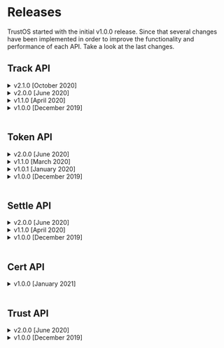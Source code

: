 # Releases

TrustOS started with the initial v1.0.0 release. Since that several changes have been implemented in order to improve the functionality and performance of each API. Take a look at the last changes.

## Track API

<details><summary> v2.1.0 [October 2020]</summary><hr>

**What's new in Track API v2.0.0:**

- ***New concept of "authorised asset"***:
Until now every asset belong to the user that has created it and there was not possibility of being consulted or updated by others unless it was transferred. Now two types of assets are handled: `own assets and authorised assets`. Thus it's possible for a user not only have access to its own assets but also the ones created by others. Having access to an authorised assets means that it's able to get the current state, to get the history of transactions and to update the metadata of that asset.

- ***New methods to handle authorisation and un-authorisation for an asset***:
In this model two new methods are required in order to authorise or not a user to access a specific asset.  
  `POST` - `.../asset/{assetId}/authorise`  
  `POST` - `.../asset/{assetId}/unauthorise`  

- ***New flag to determine whether the request involves an authorised asset or not***:
The current methods for consulting and updating an asset have to handle whether the transaction involves an own or authorised asset. For that reason and based on simplicity, a flag `...?isAuthorised=true` is turned on in query for routes: `/asset/{assetId}`, `/asset/{assetId}/transactions`, `/asset/{assetId}/transactions/range`, `/asset/{assetId}/update` to specify that it is an authorised asset. By default, with no flag it refers to an own asset. An example is shown below:  
`GET` - `.../asset/{assetId}?isAuthorised=true` <-- Gets an authorised asset.  
`POST` - `.../asset/{assetId}/update?isAuthorised=true` <-- Updates an authorised asset.  

- ***New Smart Contract functionality to emit events based on rules***:
Smart contracts have been enhanced with event handling. That means it is possible to establish a set of rules some wanted parameters have to accomplish. Smart Contract monitors the values and emit an event, or alarm, every time a value has differed a constant value or exceeded range of values.

- ***New method to establish rules for assets***:
In this model a new method is required to define the rules the asset must follow. Thus it is possible to monitor the value or range of values for the parameters in every asset update.
`POST - .../asset/{assetId}/rules`


**Changes, future fixes and know issues:**

- Every rule is applicable separately for every asset. So far it is not possible to re-use same rule for two or more assets. This would ease the usability and performance of this method. Moreover the rule can be add once the asset is created, and not during the creation that would be an interesting option. These features will be explored in future and included in a new release.
- Authorise & un-authorise methods return only a message. So far it is not possible to know what users are authorised to consult / update the asset. This feature will be explored in future and included in a new release.


</details>


<details><summary> v2.0.0 [June 2020]</summary><hr>

**What's new in Track API v2.0.0:**

- Compatibility with Hyperledger Fabric v2.x.x
- Integration with TrustID (ID API) for interacting with the network and offer basic identity management services to users (create, import, export verify and sign)
- The Track chaincode (smart contract in Hyperledger Fabric) is now deployed as external services. It makes possible to deploy, handle and upgrade as an external container in a simple and fast way.

**Changes, fixes and deprecations:**

- The model of user credentials (user, password) used for `/login` method is now used with did credentials (id, password)
- Current user credentials are and looks like a DID credential: `did:vtn:trustid:289f893a9oir930pajklbx938ajzhd87as7893` instead of: `user:org1MSP`
- The internal functions of invoking / querying a service (chaincode) are changed to new service model managed by TrustID
- Some minor fixes regarding API's HTTP response status code (2xx successful, 4xx client error, 5xx server error)

</details>

<details><summary> v1.1.0 [April 2020]</summary><hr>

**What's new in Track API v1.1.0:**

- New trustpoint param in the Asset data model for grouping and showing information about trust points. Every call to createTrust or registerTrust functions (that is the creation/registration of the trust point in Hyperledger Fabric/Ethereum) involves an update of the trustpoint param in the asset. So this way allows to know when/where the trust point was generated.
- In order to increase the performance every update of the asset is now done in a separated and independent manner, so it doesn't keep the last state, just the asset data that is immutable. (f.e. when there is a creation/registration of a trustpoint, the new transaction just fill the trustpoint field, but not the metadata contained in the last asset transaction)
- News in Swagger UI: link to Readthedocs and data model section with proper nomenclature
- New `/refresh` method to able to refresh the JWT TOKEN without having to write again the user credentials

**Changes, fixes and deprecations:**

- The history/range of asset transactions now returns an array of txs also when there is only 1 transaction.
- The history/range of asset transaction is now returned from newest to oldest
- Postman collections are now updated
</details>

<details><summary> v1.0.0 [December 2019]</summary><hr>

**What's new in Track API v1.0.0:**

- All basic tracking functionalities working: create, manage, and export digital assets on the blockchain
- API visualisation and interaction through Swagger UI
- Common errors management method implemented
- API integration testing with Hyperledger Fabric. Already successfully integrated with Hyperledger Fabric SDK and network and deployed through Kubernetes system with continuous integration and continuous deployment (CICD) mechanisms.

**Changes, fixes and deprecations:**

- All issues from previous releases (< v1.0.0) are solved and closed 
- API code is cleaned and improved and unnecessary files are removed from the repository
- Third party dependencies are handled through Go modules 

</details><br>

## Token API

<details><summary> v2.0.0 [June 2020]</summary><hr>

**What's new in Token API v2.0.0:**

- Compatibility with Hyperledger Fabric v2.x.x
- Integration with TrustID (ID API) for interacting with the network and offer basic identity management services to users (create, import, export verify and sign)
- The Token chaincode (smart contract in Hyperledger Fabric) is now deployed as external services. It makes possible to deploy, handle and upgrade as an external container in a simple and fast way.

**Changes, fixes and deprecations:**
- Owner of a token automatically set from the transaction issuer. Removed manual set of owner in `/create`
- The model of user credentials (user, password) used for `/login` method is now used with did credentials (id, password)
- Current user credentials are and looks like a DID credential: `did:vtn:trustid:289f893a9oir930pajklbx938ajzhd87as7893` instead of: `user:org1MSP`
- The internal functions of invoking / querying a service (chaincode) are changed to new service model managed by TrustID
- Some minor fixes regarding API's HTTP response status code (2xx successful, 4xx client error, 5xx server error)

</details>

<details><summary> v1.1.0 [March 2020]</summary><hr>

**What's new in Token API v1.1.0:**

- New token data model: a single chaincode can handle multiple tokens. Since the creation of a new token incurs sometimes in a timeout response error because of the process time while installing and instantiating a new chaincode, there was a need to implement a new data model based on a one single chaincode
- News in Swagger UI: link to Readthedocs and data model section with proper nomenclature
- New `/refresh` method to able to refresh the JWT TOKEN without having to write again the user credentials

**Changes, fixes and deprecations:**

- Changes in the implementation for `/token/{id}/transactions` path. Now it is allowed that a token owner can get the transactions of specific user in the way `/token/{id}/transactions?userId="test"`
- The paths `/token/initialize` and `/token/instantiate` are converged in `/token/create`
- Postman collections are now updated

</details>

<details><summary> v1.0.1 [January 2020]</summary><hr>

**What's new in Token API v1.0.1:**

- Improvement based on writes performance. Now the token balances are handled separately as same way as the token information defined in the creation. Each one of the token transaction (f.e. token transfer transaction) are written in a separately way using completely different composite keys based on the user.

**Changes, fixes and deprecations:**

- FIXED: Known vulnerability that makes possible to upgrade the token replacing the token information defined in its creation.
- DEPRECATED: token implementation based on a unique token state which contains all the balances and token information in a unique key. It was deprecated because of the low performance.

</details>

<details><summary> v1.0.0 [December 2019]</summary><hr>

**What's new in Token API v1.0.0:**

- All basic token functionalities working: 
- API visualisation and interaction through Swagger UI
- Common errors management method implemented
- API integration testing with Hyperledger Fabric. Already successfully integrated with Hyperledger Fabric SDK and network and deployed through Kubernetes system with continuous integration and continuous deployment (CICD) mechanisms.

**Changes, fixes and deprecations:**

- All issues from previous releases (< v1.0.0) are solved and closed 
- API code is cleaned and improved and unnecessary files are removed from the repository
- Third party dependencies are handled through Go modules 

</details><br>

## Settle API

<details><summary> v2.0.0 [June 2020]</summary><hr>

**What's new in Settle API v2.0.0:**

- Compatibility with Hyperledger Fabric v2.x.x
- Integration with TrustID (ID API) for interacting with the network and offer basic identity management services to users (create, import, export verify and sign)
- The Settle chaincode (smart contract in Hyperledger Fabric) is now deployed as external services. It makes possible to deploy, handle and upgrade as an external container in a simple and fast way.

**Changes, fixes and deprecations:**

- The model of user credentials (user, password) used for `/login` method is now used with did credentials (id, password)
- Current user credentials are and looks like a DID credential: `did:vtn:trustid:289f893a9oir930pajklbx938ajzhd87as7893` instead of: `user:org1MSP`
- The internal functions of invoking / querying a service (chaincode) are changed to new service model managed by TrustID
- Some minor fixes regarding API's HTTP response status code (2xx successful, 4xx client error, 5xx server error)

</details>

<details><summary> v1.1.0 [April 2020]</summary><hr>

**What's new in Settle API v1.1.0:**

- In order to increase the performance every update of the settlement with record is now done in a separated and independent way through composite keys implementation
- New `/settlement/{id}/global` function to get global status of the settlement structure. 
- New `/refresh` method to able to refresh the JWT TOKEN without having to write again the user credentials

**Changes, fixes and deprecations:**
- Splitted get settlement structure function into get status for the logged user and get global status.
- The function for getting the global status `/settlement/{id}` only gets the status for the logged user.
- Postman collections are now updated


</details>

<details><summary> v1.0.0 [December 2019]</summary><hr>

**What's new in Settle API v1.0.0:**

- All basic settlement functionalities working: create, update, aggregate, and settle a settlement structure on the blockchain
- API visualisation and interaction through Swagger UI
- Ensuring the transparency through hash and merkle tree mechanisms
- Common errors management method implemented
- API integration testing with Hyperledger Fabric. Already successfully integrated with Hyperledger Fabric SDK and network and deployed through Kubernetes system with continuous integration and continuous deployment (CICD) mechanisms.

**Changes, fixes and deprecations:**

- All issues from previous releases (< v1.0.0) are solved and closed 
- API code is cleaned and improved and unnecessary files are removed from the repository
- Third party dependencies are handled through Go modules 

</details><br>


## Cert API

<details><summary> v1.0.0 [January 2021]</summary><hr>

**What's new in Cert API v1.0.0:**

- All basic trust functionalities working: 
  - Core methods: create, get, sign, register, revoke, and get history of certificates on blockchain.
  - Other useful methods: healthcheck, get certificates by user, external sign and managing access / signers.

- There are two possible digital signatures (Public Key Infrastructure):
  - Sign with a certificate generated in TrustOS
  - Sign with an external certificate (X.509 standard)

- All functionalities are applicable to two types of certificates:
  - Content certificate: Certificate with specific and customisable content like file/document/collection of files.
  - Asset certificate: Certificate based on an existing asset generated in Track module.

- All certificates follows the same data structure:
  - CertID - Unique identifier of the certificate
  - Data - JSON of certificate information that is inmutable
  - Metadata - Array of JSON transactions that feed the certificate (e.g. signatures, revocation and public evidences)
  - Access - JSON of granted accesses to interact with the certificate (e.g. admin, sign, read access)

- API visualisation and interaction through Swagger UI
- API integration testing with Hyperledger Fabric. Already successfully integrated with Hyperledger Fabric SDK and network and deployed through Kubernetes system with continuous integration and continuous deployment (CICD) mechanisms.

**Changes, fixes and deprecations:**

None.

</details><br>


## Trust API

<details><summary> v2.0.0 [June 2020]</summary><hr>

**What's new in Trust API v2.0.0:**

- Compatibility with Hyperledger Fabric v2.x.x
- Integration with TrustID (ID API) for interacting with the network and offer basic identity management services to users (create, import, export verify and sign)
- Some minor fixes regarding API's HTTP response status code (2xx successful, 4xx client error, 5xx server error)
- The Trust chaincode (smart contract in Hyperledger Fabric) is now deployed as external services. It makes possible to deploy, handle and upgrade as an external container in a simple and fast way.

**Changes, fixes and deprecations:**

- New body input field in `/register`and `/create` methods to allow to fill the asset's metadata once the /registration/creation of a trustpoint is done and the asset is updated with the trustpoint info (ethereum transaction & contract or hyperledger fabric transaction) 
- The model of user credentials (user, password) used for `/login` method is now used with did credentials (id, password)
-  Current user credentials are and looks like a DID credential: `did:vtn:trustid:289f893a9oir930pajklbx938ajzhd87as7893` instead of: `user:org1MSP`
- The internal functions of invoking / querying a service (chaincode) are changed to new service model managed by TrustID

</details>

<details><summary> v1.0.0 [December 2019]</summary><hr>

**What's new in Trust API v1.0.0:**

- All basic trust functionalities working: create, manage and public register trust points
- API visualisation and interaction through Swagger UI
- Ensuring the transparency through hash and merkle tree mechanisms
- Common errors management method implemented
- API integration testing with Hyperledger Fabric. Already successfully integrated with Hyperledger Fabric SDK and network and deployed through Kubernetes system with continuous integration and continuous deployment (CICD) mechanisms.

**Changes, fixes and deprecations:**

- All issues from previous releases (< v1.0.0) are solved and closed 
- API code is cleaned and improved and unnecessary files are removed from the repository
- Third party dependencies are handled through Go modules 

</details><br>
